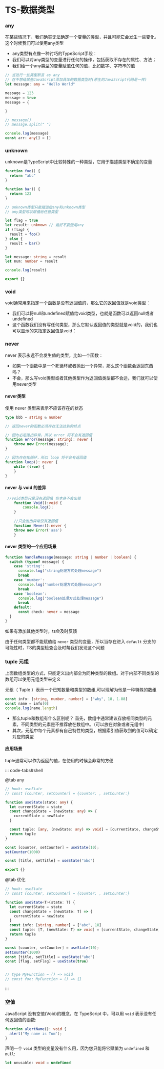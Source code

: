 # TS-数据类型

### any

在某些情况下，我们确实无法确定一个变量的类型，并且可能它会发生一些变化，这个时候我们可以使用any类型

-  any类型有点像一种讨巧的TypeScript手段：
- 我们可以对any类型的变量进行任何的操作，包括获取不存在的属性、方法；
- 我们给一个any类型的变量赋值任何的值，比如数字、字符串的值

```ts
// 当进行一些类型断言 as any
// 在不想给某些JavaScript添加具体的数据类型时(原生的JavaScript代码是一样)
let message: any = "Hello World"

message = 123
message = true
message = {

}

// message()
// message.split(" ")

console.log(message)
const arr: any[] = []


```



### unknown

unknown是TypeScript中比较特殊的一种类型，它用于描述类型不确定的变量

```ts
function foo() {
  return "abc"
}

function bar() {
  return 123
}

// unknown类型只能赋值给any和unknown类型
// any类型可以赋值给任意类型

let flag = true
let result: unknown // 最好不要使用any
if (flag) {
  result = foo()
} else {
  result = bar()
}

let message: string = result
let num: number = result

console.log(result)

export {}


```





### void

void通常用来指定一个函数是没有返回值的，那么它的返回值就是void类型：

- 我们可以将null和undefined赋值给void类型，也就是函数可以返回null或者undefined
- 这个函数我们没有写任何类型，那么它默认返回值的类型就是void的，我们也可以显示的来指定返回值是void：

### never

 never 表示永远不会发生值的类型，比如一个函数：

- 如果一个函数中是一个死循环或者抛出一个异常，那么这个函数会返回东西吗？
- 不会，那么写void类型或者其他类型作为返回值类型都不合适，我们就可以使用never类型

#### never类型

使用 never 类型来表示不应该存在的状态

```ts
type bbb = string & number
```

```ts
// 返回never的函数必须存在无法达到的终点

// 因为必定抛出异常，所以 error 将不会有返回值
function error(message: string): never {
    throw new Error(message);
}

// 因为存在死循环，所以 loop 将不会有返回值
function loop(): never {
    while (true) {
    }
}
```

#### never 与 void 的差异

```ts
 //void类型只是没有返回值 但本身不会出错
    function Void():void {
        console.log();
    }
 
    //只会抛出异常没有返回值
    function Never():never {
    throw new Error('aaa')
    }
```

#### never 类型的一个应用场景

```ts
function handleMessage(message: string | number | boolean) {
  switch (typeof message) {
    case 'string':
      console.log("string处理方式处理message")
      break
    case 'number':
      console.log("number处理方式处理message")
      break
    case 'boolean':
      console.log("boolean处理方式处理message")
      break
    default:
      const check: never = message
  }
}
```

如果有添加其他类型时，ts会及时反馈

由于任何类型都不能赋值给 `never` 类型的变量，所以当存在进入 `default` 分支的可能性时，TS的类型检查会及时帮我们发现这个问题





### tuple 元组

上面数组类型的方式，只能定义出内部全为同种类型的数组。对于内部不同类型的数组可以使用元组类型来定义

元组（ Tuple ）表示一个已知数量和类型的数组,可以理解为他是一种特殊的数组

```ts
const info: [string, number, number] = ["why", 18, 1.88]
const name = info[0]
console.log(name.length)
```

- 那么tuple和数组有什么区别呢？
  首先，数组中通常建议存放相同类型的元素，不同类型的元素是不推荐放在数组中。（可以放在对象或者元组中）
- 其次，元组中每个元素都有自己特性的类型，根据索引值获取到的值可以确定对应的类型

#### 应用场景

tuple通常可以作为返回的值，在使用的时候会非常的方便

::: code-tabs#shell

@tab any

```ts
// hook: useState
// const [counter, setCounter] = {counter: , setCounter:}

function useState(state: any) {
  let currentState = state
  const changeState = (newState: any) => {
    currentState = newState
  }

  const tuple: [any, (newState: any) => void] = [currentState, changeState]
  return tuple
}

const [counter, setCounter] = useState(10);
setCounter(1000)

const [title, setTitle] = useState("abc")

export {}

```

@tab 优化

```ts
// hook: useState
// const [counter, setCounter] = {counter: , setCounter:}

function useState<T>(state: T) {
  let currentState = state
  const changeState = (newState: T) => {
    currentState = newState
  }
  const info: [string, number] = ["abc", 18]
  const tuple: [T, (newState: T) => void] = [currentState, changeState]
  return tuple
}

const [counter, setCounter] = useState(10);
setCounter(1000)
const [title, setTitle] = useState("abc")
const [flag, setFlag] = useState(true)


// type MyFunction = () => void
// const foo: MyFunction = () => {}


```

:::

### 空值

JavaScript 没有空值(Void)的概念，在 TypeScript 中，可以用 `void` 表示没有任何返回值的函数:



```typescript
function alertName(): void {
  alert("My name is Tom");
}
```

声明一个 `void` 类型的变量没有什么用，因为您只能将它赋值为 `undefined` 和 `null`:



```typescript
let unusable: void = undefined
```

